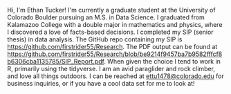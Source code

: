 Hi, I'm Ethan Tucker! I'm currently a graduate student at the University of Colorado Boulder pursuing an M.S. in Data Science. I graduated from Kalamazoo College with a double major in mathematics and physics, where I discovered a love of facts-based decisions. I completed my SIP (senior thesis) in data analysis. The GitHub repo containing my SIP is https://github.com/firstrider55/Research. The PDF output can be found at https://github.com/firstrider55/Research/blob/be9214f9457ba7b9582fffcf8b6306cba1135785/SIP_Report.pdf. When given the choice I tend to work in R, primarily using the tidyverse. I am an avid paraglider and rock climber, and love all things outdoors. I can be reached at ettu1478@colorado.edu for business inquiries, or if you have a cool data set for me to look at! 
